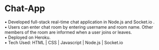 # Chat-App
• Developed full-stack real-time chat application in Node.js and Socket.io .\
• Users can enter chat room by entering username and room name. Other members of the room are informed when a user joins or leaves.\
• Deployed on Heroku.\
• Tech Used: HTML | CSS | Javascript | Node.js | Socket.io

